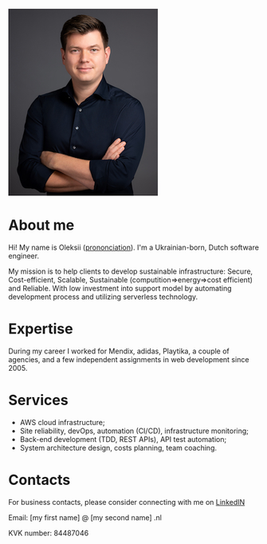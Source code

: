 ![photo!](./profile_photo.jpg "Photo")

# About me
Hi! My name is Oleksii ([prononciation](./oleksii.m4a)). I'm a Ukrainian-born, Dutch software engineer.

My mission is to help clients to develop sustainable infrastructure: Secure, Cost-efficient, Scalable, Sustainable (computition=>energy=>cost efficient) and Reliable. With low investment into support model by automating development process and utilizing serverless technology.

# Expertise
During my career I worked for Mendix, adidas, Playtika, a couple of agencies, and a few independent assignments in web development since 2005.

# Services
- AWS cloud infrastructure;
- Site reliability, devOps, automation (CI/CD), infrastructure monitoring;
- Back-end development (TDD, REST APIs), API test automation;
- System architecture design, costs planning, team coaching.

# Contacts
For business contacts, please consider connecting with me on [LinkedIN](https://www.linkedin.com/in/nekgasov/)

Email: [my first name] @ [my second name] .nl

KVK number: 84487046
